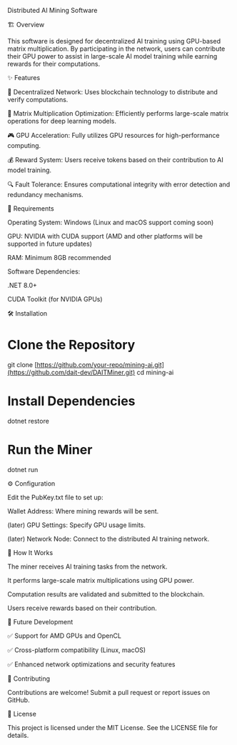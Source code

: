 Distributed AI Mining Software

🏗 Overview

This software is designed for decentralized AI training using GPU-based matrix multiplication. By participating in the network, users can contribute their GPU power to assist in large-scale AI model training while earning rewards for their computations.

✨ Features

🚀 Decentralized Network: Uses blockchain technology to distribute and verify computations.

🧮 Matrix Multiplication Optimization: Efficiently performs large-scale matrix operations for deep learning models.

🎮 GPU Acceleration: Fully utilizes GPU resources for high-performance computing.

💰 Reward System: Users receive tokens based on their contribution to AI model training.

🔍 Fault Tolerance: Ensures computational integrity with error detection and redundancy mechanisms.

📌 Requirements

Operating System: Windows (Linux and macOS support coming soon)

GPU: NVIDIA with CUDA support (AMD and other platforms will be supported in future updates)

RAM: Minimum 8GB recommended

Software Dependencies:

.NET 8.0+

CUDA Toolkit (for NVIDIA GPUs)

🛠 Installation

# Clone the Repository
git clone [https://github.com/your-repo/mining-ai.git](https://github.com/dait-dev/DAITMiner.git)
cd mining-ai

# Install Dependencies
dotnet restore

# Run the Miner
dotnet run

⚙ Configuration

Edit the PubKey.txt file to set up:

Wallet Address: Where mining rewards will be sent.

(later) GPU Settings: Specify GPU usage limits.

(later) Network Node: Connect to the distributed AI training network.

🔄 How It Works

The miner receives AI training tasks from the network.

It performs large-scale matrix multiplications using GPU power.

Computation results are validated and submitted to the blockchain.

Users receive rewards based on their contribution.

🔮 Future Development

✅ Support for AMD GPUs and OpenCL

✅ Cross-platform compatibility (Linux, macOS)

✅ Enhanced network optimizations and security features

🤝 Contributing

Contributions are welcome! Submit a pull request or report issues on GitHub.

📜 License

This project is licensed under the MIT License. See the LICENSE file for details.

